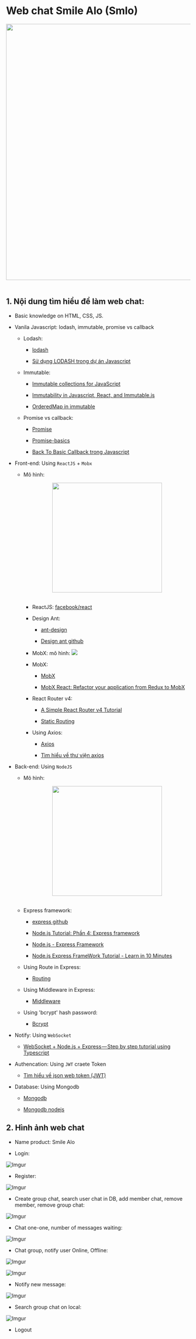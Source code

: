 # Web chat Smile Alo (Smlo)
<div align="center">
    <img src="https://i.imgur.com/NapzzTl.png" width="700">
</div>
<br/>

## 1. Nội dung tìm hiểu để làm web chat: 

- Basic knowledge on HTML, CSS, JS.
- Vanila Javascript: lodash, immutable, promise vs callback
    - Lodash:
        - [lodash](https://lodash.com/docs/4.17.10)

        - [Sử dụng LODASH trong dự án Javascript](https://viblo.asia/p/su-dung-lodash-trong-du-an-javascript-ZjleawxRvqJ)

    - Immutable:
        - [Immutable collections for JavaScript](https://facebook.github.io/immutable-js/)

        - [Immutability in Javascript, React, and Immutable.js](https://medium.com/@yej.arin.choi/this-is-a-post-that-summarizes-my-dive-into-immutability-in-programming-what-it-is-why-its-34cbba44f889)

        - [OrderedMap in immutable](https://facebook.github.io/immutable-js/docs/#/OrderedMap)
    
    - Promise vs callback:
        - [Promise](https://developer.mozilla.org/vi/docs/Web/JavaScript/Reference/Global_Objects/Promise)

        - [Promise-basics](https://javascript.info/promise-basics)

        - [Back To Basic Callback trong Javascript](https://viblo.asia/p/back-to-basic-callback-trong-javascript-1Je5EM1y5nL)

- Front-end: Using `ReactJS` + `Mobx` 

  - Mô hình:
    <div align="center">
    <img src="https://i.imgur.com/FtReWl9.png" width="300">
    </div>
    <br/>

    - ReactJS: [facebook/react](https://github.com/facebook/react)

    - Design Ant: 

        - [ant-design](https://ant.design/)

        - [Design ant github](https://github.com/ant-design/ant-design)

    - MobX: mô hình:
        ![](https://camo.githubusercontent.com/ad3baeebb743904f31aa0836c6cac2c6314a66fe/68747470733a2f2f6432796569357331627938796b642e636c6f756466726f6e742e6e65742f77702d636f6e74656e742f75706c6f6164732f323031372f30332f30373135313834302f39376664386336642d663465302d346437312d623931312d6639306436306433633238385f53637265656e73686f743230323031372d30332d3037323031332e31302e33362e706e67)

    - MobX: 
        - [MobX](https://mobx.js.org/)

        - [MobX React: Refactor your application from Redux to MobX](https://www.robinwieruch.de/mobx-react/)

    - React Router v4:
        - [A Simple React Router v4 Tutorial](https://medium.com/@pshrmn/a-simple-react-router-v4-tutorial-7f23ff27adf)

        - [Static Routing](https://reacttraining.com/react-router/core/guides/philosophy)

    - Using Axios:
        - [Axios](https://github.com/axios/axios)
            
        - [Tìm hiểu về thư viện axios](https://viblo.asia/p/tim-hieu-ve-thu-vien-axios-gAm5ywELZdb)

- Back-end: Using `NodeJS`
    - Mô hình:
        <div align="center">
        <img src="https://i.imgur.com/Y1XrNLz.jpg" width="300">
        </div>
        <br/>   

    - Express framework: 
        - [express github](https://github.com/expressjs/express)

        - [Node.js Tutorial: Phần 4: Express framework](https://viblo.asia/p/nodejs-tutorial-phan-4-express-framework-924lJXpNKPM)

        - [Node.js - Express Framework](https://www.tutorialspoint.com/nodejs/nodejs_express_framework.htm)

        - [Node.js Express FrameWork Tutorial - Learn in 10 Minutes](https://www.guru99.com/node-js-express.html)

    - Using Route in Express: 

        - [Routing](https://expressjs.com/en/guide/routing.html)

    - Using Middleware in Express:

        - [Middleware](https://expressjs.com/en/guide/using-middleware.html)
    
    - Using 'bcrypt' hash password:

        - [Bcrypt](https://www.npmjs.com/package/bcrypt)


- Notify: Using `WebSocket`

    - [WebSocket + Node.js + Express — Step by step tutorial using Typescript](https://medium.com/factory-mind/websocket-node-js-express-step-by-step-using-typescript-725114ad5fe4)

- Authencation: Using `JWT` craete Token

    - [Tìm hiểu về json web token (JWT)](https://viblo.asia/p/tim-hieu-ve-json-web-token-jwt-7rVRqp73v4bP)

- Database: Using Mongodb

    - [Mongodb](https://www.mongodb.com/)

    - [Mongodb nodejs](https://www.w3schools.com/nodejs/nodejs_mongodb_create_db.asp)

## 2. Hình ảnh web chat

- Name product: Smile Alo

- Login:

![Imgur](https://i.imgur.com/Ww0W6fC.png)

- Register:

![Imgur](https://i.imgur.com/sdjth8Q.png)

- Create group chat, search user chat in DB, add member chat, remove member, remove group chat:

![Imgur](https://i.imgur.com/Yv6hlxV.png)

- Chat one-one, number of messages waiting:

![Imgur](https://i.imgur.com/MwuCZSx.png)

- Chat group, notify user Online, Offline: 

![Imgur](https://i.imgur.com/NapzzTl.png)

![Imgur](https://i.imgur.com/CGKAvNW.png)

- Notify new message:

![Imgur](https://i.imgur.com/FVDJutn.png)

- Search group chat on local:

![Imgur](https://i.imgur.com/qin9uGc.png)

- Logout
